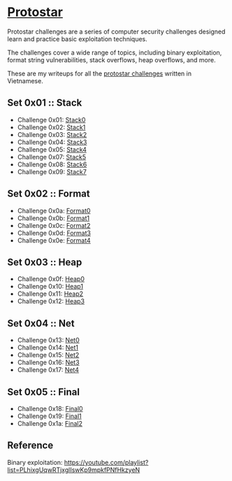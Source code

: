 # [Protostar](https://exploit.education/protostar/)

Protostar challenges are a series of computer security challenges designed learn and practice basic exploitation techniques.

The challenges cover a wide range of topics, including binary exploitation, format string vulnerabilities, stack overflows, heap overflows, and more.

These are my writeups for all the [protostar challenges](<https://exploit.education/protostar/>) written in Vietnamese.

## Set 0x01 :: Stack

- Challenge 0x01: [Stack0](./protostar/stack/stack0/)
- Challenge 0x02: [Stack1](./protostar/stack/stack1/)
- Challenge 0x03: [Stack2](./protostar/stack/stack2/)
- Challenge 0x04: [Stack3](./protostar/stack/stack3/)
- Challenge 0x05: [Stack4](./protostar/stack/stack4/)
- Challenge 0x07: [Stack5](./protostar/stack/stack5/)
- Challenge 0x08: [Stack6](./protostar/stack/stack6/)
- Challenge 0x09: [Stack7](./protostar/stack/stack7/)

## Set 0x02 :: Format

- Challenge 0x0a: [Format0](./protostar/format/format0/)
- Challenge 0x0b: [Format1](./protostar/format/format1/)
- Challenge 0x0c: [Format2](./protostar/format/format2/)
- Challenge 0x0d: [Format3](./protostar/format/format3/)
- Challenge 0x0e: [Format4](./protostar/format/format4/)

## Set 0x03 :: Heap

- Challenge 0x0f: [Heap0](./protostar/heap/heap0/)
- Challenge 0x10: [Heap1](./protostar/heap/heap1/)
- Challenge 0x11: [Heap2](./protostar/heap/heap2/)
- Challenge 0x12: [Heap3](./protostar/heap/heap3/)

## Set 0x04 :: Net

- Challenge 0x13: [Net0](./protostar/net/net0/)
- Challenge 0x14: [Net1](./protostar/net/net1/)
- Challenge 0x15: [Net2](./protostar/net/net2/)
- Challenge 0x16: [Net3](./protostar/net/net3/)
- Challenge 0x17: [Net4](./protostar/net/net4/)

## Set 0x05 :: Final

- Challenge 0x18: [Final0](./protostar/final/final0/)
- Challenge 0x19: [Final1](./protostar/final/final1/)
- Challenge 0x1a: [Final2](./protostar/final/final2/)

## Reference

Binary exploitation: <https://youtube.com/playlist?list=PLhixgUqwRTjxglIswKp9mpkfPNfHkzyeN>
